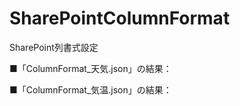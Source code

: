 # SharePointColumnFormat
SharePoint列書式設定

■「ColumnFormat_天気.json」の結果：


■「ColumnFormat_気温.json」の結果：
